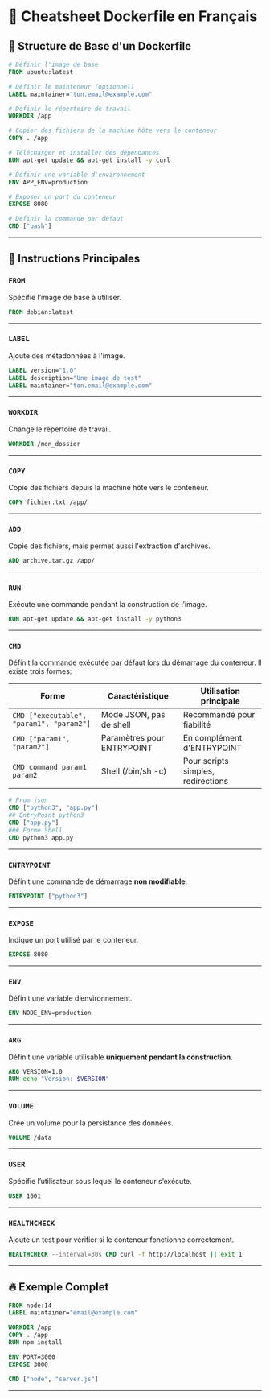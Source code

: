 # 🐳 Cheatsheet Dockerfile en Français 

## 📜 Structure de Base d'un Dockerfile

```dockerfile
# Définir l'image de base
FROM ubuntu:latest

# Définir le mainteneur (optionnel)
LABEL maintainer="ton.email@example.com"

# Définir le répertoire de travail
WORKDIR /app

# Copier des fichiers de la machine hôte vers le conteneur
COPY . /app

# Télécharger et installer des dépendances
RUN apt-get update && apt-get install -y curl

# Définir une variable d'environnement
ENV APP_ENV=production

# Exposer un port du conteneur
EXPOSE 8080

# Définir la commande par défaut
CMD ["bash"]
```

---

## 🚀 Instructions Principales

### `FROM`
Spécifie l’image de base à utiliser.

```dockerfile
FROM debian:latest
```

---

### `LABEL`
Ajoute des métadonnées à l'image.

```dockerfile
LABEL version="1.0"
LABEL description="Une image de test"
LABEL maintainer="ton.email@example.com"
```

---

### `WORKDIR`
Change le répertoire de travail.

```dockerfile
WORKDIR /mon_dossier
```

---

### `COPY`
Copie des fichiers depuis la machine hôte vers le conteneur.

```dockerfile
COPY fichier.txt /app/
```

---

### `ADD`
Copie des fichiers, mais permet aussi l'extraction d'archives.

```dockerfile
ADD archive.tar.gz /app/
```

---

### `RUN`
Exécute une commande pendant la construction de l’image.

```dockerfile
RUN apt-get update && apt-get install -y python3
```

---

### `CMD`
Définit la commande exécutée par défaut lors du démarrage du conteneur. Il existe trois formes:

| Forme | Caractéristique | Utilisation principale |
| ----------- | ----------- | ----------- |
| ` CMD ["executable", "param1", "param2"] ` | Mode JSON, pas de shell | Recommandé pour fiabilité |
| `CMD ["param1", "param2"]` | Paramètres pour ENTRYPOINT | En complément d'ENTRYPOINT |
| `CMD command param1 param2 `| Shell (/bin/sh -c) | Pour scripts simples, redirections |




```dockerfile
# From json
CMD ["python3", "app.py"]
## EntryPoint python3
CMD ["app.py"]  
### Forme Shell
CMD python3 app.py
```

---

### `ENTRYPOINT`
Définit une commande de démarrage **non modifiable**.

```dockerfile
ENTRYPOINT ["python3"]
```

---

### `EXPOSE`
Indique un port utilisé par le conteneur.

```dockerfile
EXPOSE 8080
```

---

### `ENV`
Définit une variable d’environnement.

```dockerfile
ENV NODE_ENV=production
```

---

### `ARG`
Définit une variable utilisable **uniquement pendant la construction**.

```dockerfile
ARG VERSION=1.0
RUN echo "Version: $VERSION"
```

---

### `VOLUME`
Crée un volume pour la persistance des données.

```dockerfile
VOLUME /data
```

---

### `USER`
Spécifie l’utilisateur sous lequel le conteneur s’exécute.

```dockerfile
USER 1001
```

---

### `HEALTHCHECK`
Ajoute un test pour vérifier si le conteneur fonctionne correctement.

```dockerfile
HEALTHCHECK --interval=30s CMD curl -f http://localhost || exit 1
```

---

## 🔥 Exemple Complet

```dockerfile
FROM node:14
LABEL maintainer="email@example.com"

WORKDIR /app
COPY . /app
RUN npm install

ENV PORT=3000
EXPOSE 3000

CMD ["node", "server.js"]
```

---
